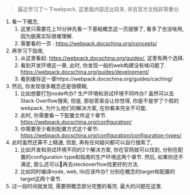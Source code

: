 > 最近学习了一下webpack, 这里面内容还比较多, 并且官方文档非常重分. 

1. 看一下概念, 
   1. 这里只需要花上10分钟先看一下基础概念这一页就够了, 看多了也没啥用, 因为脱离实际很难理解.
   2. 需要看的一页 : https://webpack.docschina.org/concepts/
2. 再学习下指南, 
   1. 从这里看起: https://webpack.docschina.org/guides/, 这里有两个选择.
   2. 看到开发环境这一章, 此时, 你发现一般的web构建没有啥问题了. https://webpack.docschina.org/guides/development/
   3. 看到缓存这一章https://webpack.docschina.org/guides/caching/
3. 然后, 你发现很多概念还是很模糊,
   1.  比如想要打包node咋办? 生产环境和测试环境不同咋办? 虽然可以去Stack Overflow搜索, 但是, 那些答案会让你觉得, 你是不是学了个假的webpack, 为什么他们的解决方案, 在你看来完全不可能. 
   2. 此时, 你需要看一下配置文件这个章节. https://webpack.docschina.org/configuration/
   3. 你需要至少看到配置方式这个章节: https://webpack.docschina.org/configuration/configuration-types/
4. 此时虽然还算不上精通, 但是, 再有任何疑问都可以自行搜索了, 
   1. 比如开发和测试环境不同的2个解决方案, 你在官网就可以找到, 分别在配置的configuration type和指南的生产环境这两个章节. 然后, 如果你还不满足, 那么还可以再去steckoverflow找更好的方法. 
   2. 比如同时编译node, web, lib应该咋办? 分别在概念的target和配置的target这两个章节. 
5. 过一段时间就发现, 需要把概念部分完整的看完. 最大的问题在这里. 